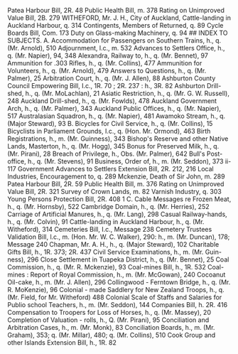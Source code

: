 Patea Harbour Bill, 2R. 48 Public Health Bill, m. 378 Rating on Unimproved Value Bill, 2B. 279 WITHEFORD, Mr. J. H., City of Auckland, Cattle-landing in Auckland Harbour, q. 314 Contingents, Members of Returned, q. 89 Cycle Boards Bill, Com. 173 Duty on Glass-making Machinery, q. 94 ## INDEX TO SUBJECTS. A. Accommodation for Passengers on Southern Trains, h., q. (Mr. Arnold), 510 Adjournment, l.c., m. 532 Advances to Settlers Office, h., q. (Mr. Napier), 94, 348 Alexandra, Railway to, h., q. (Mr. Bennet), 97 Ammunition for .303 Rifles, h., q. (Mr. Collins), 477 Ammunition for Volunteers, h., q. (Mr. Arnold), 479 Answers to Questions, h., q. (Mr. Palmer), 25 Arbitration Court, h., q. (Mr. J. Allen), 88 Ashburton County Council Empowering Bill, I.c., 1R. 70 ; 2R. 237 : h., 3R. 82 Ashburton Drill-shed, h., q. (Mr. MoLachlan), 21 Asiatic Restriction, h., q. (Mr. G. W. Russell), 248 Auckland Drill-shed, h., q. (Mr. Fowlds), 478 Auckland Government Arch, h., q. (Mr. Palmer), 343 Auckland Public Offices, h., q. (Mr. Napier), 517 Australasian Squadron, h., q. (Mr. Napier), 481 Awamoko Stream, h., q. (Major Steward), 93 B. Bicycles for Civil Service, h., q. (Mr. Collins), 15 Bicyclists in Parliament Grounds, I.c., q. (Hon. Mr. Ormond), 463 Birth Registrations, h., m. (Mr. Guinness), 343 Bishop's Reserve and other Native Lands, Masterton, h., q. (Mr. Hogg), 345 Bonus for Preserved Milk, h., q. (Mr. Pirani), 28 Breach of Privilege, h., Obs. (Mr. Palmer), 642 Bull's Post-office, h., q. (Mr. Stevens), 91 Business, Order of, h., m. (Mr. Seddon), 373 ii-117 Government Advances to Settlers Extension Bill, 2R. 212, 216 Local Industries, Encouragement to, q. 289 Mckenzie, Death of Sir John, m. 289 Patea Harbour Bill, 2R. 59 Public Health Bill, m. 376 Rating on Unimproved Value Bill, 2R. 321 Survey of Crown Lands, m. 82 Varnish Industry, q. 303 Young Persons Protection Bill, 2R. 408 1 C. Cable Messages re Frozen Meat, h., q. (Mr. Hornsby), 522 Cambridge Domain, h., q. (Mr. Herries), 252 Carriage of Artificial Manures, h., q. (Mr. Lang), 298 Casual Railway-hands, h., q. (Mr. Colvin), 91 Cattle-landing in Auckland Harbour, h., q. (Mr. Witheford), 314 Cemeteries Bill, I.c., Message 238 Cemetery Trustees Validation Bill, l.c., m. (Hon. Mr. W. C. Walker), 290: h., m. (Mr. Duncan), 178; Message 240 Chapman, Mr. A. H., h., q. (Major Steward), 102 Charitable Gifts Bill, h., 1R. 373; 2R. 437 Civil Service Examinations, h., m. (Mr. Guin- ness), 296 Close Settlement in Tuapeka District, h., q. (Mr. Bennet), 25 Coal Commission, h., q. (Mr. R. Mckenzie), 93 Coal-mines Bill, h., 1R. 532 Coal-mines : Report of Royal Commission, h., m. (Mr. McGowan), 240 Cocoanut Oil-cake, h., m. (Mr. J. Allen), 296 Collingwood - Ferntown Bridge, h., q. (Mr. R. MoKenzie), 96 Colonial - made Saddlery for New Zealand Troops, h., q. (Mr. Field, for Mr. Witheford) 488 Colonial Scale of Staffs and Salaries for Publio school Teachers, h., m. (Mr. Seddon), 144 Companies Bill, h. 2R. 416 Compensation to Troopers for Loss of Horses, h., q. (Mr. Massey), 20 Completion of Valuation - rolls, h., Q. (Mr. Pirani), 95 Conciliation and Arbitration Cases, h., m. (Mr. Monk), 83 Conciliation Boards, h., m. (Mr. Graham), 353; q. (Mr. Millar), 480; q. (Mr. Collins), 510 Cook Group and other Islands Extension Bill, h., 1R. 82 
